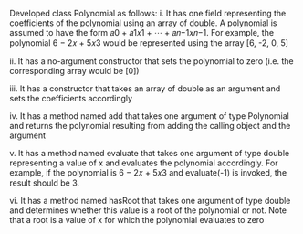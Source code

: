 Developed class Polynomial as follows:
i. It has one field representing the coefficients of the polynomial using an array of
double. A polynomial is assumed to have the form 𝑎0 + 𝑎1𝑥1 + ⋯ + 𝑎𝑛−1𝑥𝑛−1.
For example, the polynomial 6 − 2𝑥 + 5𝑥3 would be represented using the
array [6, -2, 0, 5]

ii. It has a no-argument constructor that sets the polynomial to zero (i.e. the
corresponding array would be [0])

iii. It has a constructor that takes an array of double as an argument and sets the
coefficients accordingly

iv. It has a method named add that takes one argument of type Polynomial and
returns the polynomial resulting from adding the calling object and the argument

v. It has a method named evaluate that takes one argument of type double
representing a value of x and evaluates the polynomial accordingly. For example,
if the polynomial is 6 − 2𝑥 + 5𝑥3 and evaluate(-1) is invoked, the result should
be 3.

vi. It has a method named hasRoot that takes one argument of type double and
determines whether this value is a root of the polynomial or not. Note that a root
is a value of x for which the polynomial evaluates to zero
